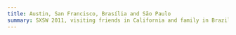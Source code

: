 ```yaml
---
title: Austin, San Francisco, Brasília and São Paulo
summary: SXSW 2011, visiting friends in California and family in Brazil.
---
```

